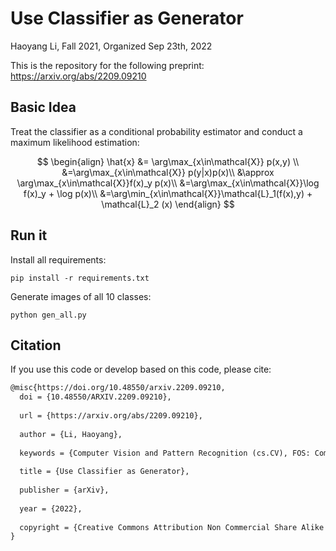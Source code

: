 # Use Classifier as Generator

Haoyang Li, Fall 2021, Organized Sep 23th, 2022

This is the repository for the following preprint: https://arxiv.org/abs/2209.09210

## Basic Idea

Treat the classifier as a conditional probability estimator and conduct a maximum likelihood estimation:

$$
\begin{align}
\hat{x} &= \arg\max_{x\in\mathcal{X}} p(x,y) \\
    &=\arg\max_{x\in\mathcal{X}} p(y|x)p(x)\\
    &\approx \arg\max_{x\in\mathcal{X}}f(x)_y p(x)\\
    &=\arg\max_{x\in\mathcal{X}}\log f(x)_y + \log p(x)\\
    &=\arg\min_{x\in\mathcal{X}}\mathcal{L}_1(f(x),y) + \mathcal{L}_2 (x)
    \end{align}
$$

## Run it

Install all requirements:

```python3
pip install -r requirements.txt
```

Generate images of all 10 classes:

```python3
python gen_all.py
```

## Citation

If you use this code or develop based on this code, please cite:

```latex
@misc{https://doi.org/10.48550/arxiv.2209.09210,
  doi = {10.48550/ARXIV.2209.09210},
  
  url = {https://arxiv.org/abs/2209.09210},
  
  author = {Li, Haoyang},
  
  keywords = {Computer Vision and Pattern Recognition (cs.CV), FOS: Computer and information sciences, FOS: Computer and information sciences},
  
  title = {Use Classifier as Generator},
  
  publisher = {arXiv},
  
  year = {2022},
  
  copyright = {Creative Commons Attribution Non Commercial Share Alike 4.0 International}
}
```

